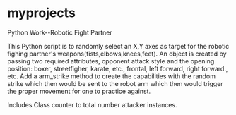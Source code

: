 # myprojects
Python Work--Robotic Fight Partner

This Python script is to randomly select an X,Y axes as target for the robotic fighing partner's weapons(fists,elbows,knees,feet).
An object is created by passing two required attributes, opponent attack style and the opening position:  boxer, streetfigher, karate, etc., frontal, left forward, right forward., etc.  Add a arm_strike method to create the capabilities with the random strike which then would be sent to the robot arm which then would trigger the proper movement for one to practice against.

Includes Class counter to total number attacker instances.
